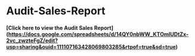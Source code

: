 # Audit-Sales-Report

#### [Click here to view the Audit Sales Report] (https://docs.google.com/spreadsheets/d/14QY0nbWW_KTOmlUDtZx-2vc_zwzteFgZ/edit?usp=sharing&ouid=111107163428069803285&rtpof=true&sd=true)

